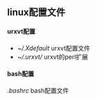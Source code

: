 ## linux配置文件 ##

#### urxvt配置 ####
* *~/.Xdefault* urxvt配置文件
* *~/.urxvt/* urxvt的perl扩展

#### bash配置 ####
*.bashrc* bash配置文件

